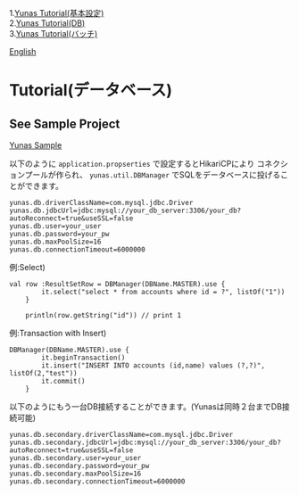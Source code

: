 1.[Yunas Tutorial(基本設定)](/ja/index.md)   
2.[Yunas Tutorial(DB)](/ja/index_db.md)  
3.[Yunas Tutorial(バッチ)](/ja/index_batch.md)  

[English](/index.md)

# Tutorial(データベース)

## See Sample Project
[Yunas Sample](https://github.com/cobayo/yunas-sample)

以下のように ```application.propserties``` で設定するとHikariCPにより
コネクションプールが作られ、 ``` yunas.util.DBManager ``` でSQLをデータベースに投げることができます。

```
yunas.db.driverClassName=com.mysql.jdbc.Driver
yunas.db.jdbcUrl=jdbc:mysql://your_db_server:3306/your_db?autoReconnect=true&useSSL=false
yunas.db.user=your_user
yunas.db.password=your_pw
yunas.db.maxPoolSize=16
yunas.db.connectionTimeout=6000000
```

例:Select)
```
val row :ResultSetRow = DBManager(DBName.MASTER).use {
        it.select("select * from accounts where id = ?", listOf("1"))
    }

    println(row.getString("id")) // print 1
```

例:Transaction with Insert)
```
DBManager(DBName.MASTER).use {
        it.beginTransaction()
        it.insert("INSERT INTO accounts (id,name) values (?,?)", listOf(2,"test"))
        it.commit()
    }
```

以下のようにもう一台DB接続することができます。(Yunasは同時２台までDB接続可能)
```
yunas.db.secondary.driverClassName=com.mysql.jdbc.Driver
yunas.db.secondary.jdbcUrl=jdbc:mysql://your_db_server:3306/your_db?autoReconnect=true&useSSL=false
yunas.db.secondary.user=your_user
yunas.db.secondary.password=your_pw
yunas.db.secondary.maxPoolSize=16
yunas.db.secondary.connectionTimeout=6000000
```